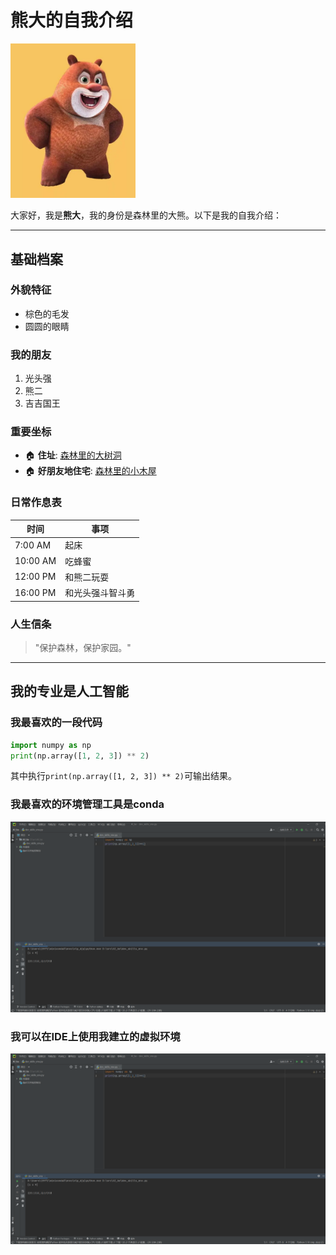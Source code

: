 # 熊大的自我介绍

<img src="https://github.com/stage123456/nlp-src/blob/main/20210526013035_4c036.png" width="200" alt="熊大形象">

大家好，我是**熊大**，我的身份是森林里的大熊。以下是我的自我介绍：

---

## 基础档案 

### 外貌特征 
- 棕色的毛发
- 圆圆的眼睛

### 我的朋友
1. 光头强
2. 熊二
3. 吉吉国王

### 重要坐标
- 🏠 **住址**: [森林里的大树洞](https://baike.baidu.com/item/%E6%AF%94%E5%A5%87%E5%A0%A1/8275168) 
- 🏠 **好朋友地住宅**: [森林里的小木屋](https://baike.baidu.com/item/%E8%9F%B9%E5%A0%A1%E7%8E%8B/8043124)

### 日常作息表
| 时间       | 事项       |
|----------|----------|
| 7:00 AM  | 起床       |
| 10:00 AM | 吃蜂蜜       |
| 12:00 PM | 和熊二玩耍   |
| 16:00 PM | 和光头强斗智斗勇 |

### 人生信条
> "保护森林，保护家园。"
---

## 我的专业是人工智能
### 我最喜欢的一段代码

```python
import numpy as np
print(np.array([1, 2, 3]) ** 2)
```
其中执行`print(np.array([1, 2, 3]) ** 2)`可输出结果。

### 我最喜欢的环境管理工具是conda
<img src="https://github.com/stage123456/nlp-src/blob/main/%E5%B1%8F%E5%B9%95%E6%88%AA%E5%9B%BE%202025-06-17%20163012.png" width="800" alt="截图一">

### 我可以在IDE上使用我建立的虚拟环境
<img src="https://github.com/stage123456/nlp-src/blob/main/%E5%B1%8F%E5%B9%95%E6%88%AA%E5%9B%BE%202025-06-17%20163012.png" width="800" alt="截图二">
